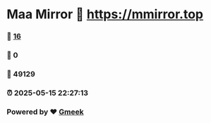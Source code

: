 # Maa Mirror :link: https://mmirror.top 
### :page_facing_up: [16](https://mmirror.top/tag.html) 
### :speech_balloon: 0 
### :hibiscus: 49129 
### :alarm_clock: 2025-05-15 22:27:13 
### Powered by :heart: [Gmeek](https://github.com/Meekdai/Gmeek)
